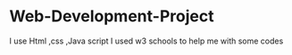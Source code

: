 # Web-Development-Project
I use Html ,css ,Java script
I used w3 schools to help me with some codes
